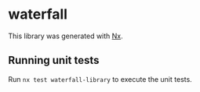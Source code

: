 # waterfall

This library was generated with [Nx](https://nx.dev).

## Running unit tests

Run `nx test waterfall-library` to execute the unit tests.
